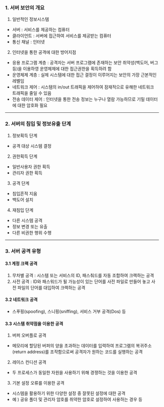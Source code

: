 ### 1. 서버 보안의 개요

1. 일반적인 정보시스템

- 서버 : 서비스를 제공하는 컴퓨터
- 클라이언트 : 서버에 접근하여 서비스를 제공받는 컴퓨터
- 통신 채널 : 인터넷

2. 인터넷을 통한 공격에 대한 방어지점

- 응용 프로그램 계층 : 공격자는 서버 프로그램에 존재하는 보안 취약성(백도어, 버그 등)을 이용하영 운영체제에 대한 접근권한을 획득하려 함
- 운영체제 계층 : 실제 시스템에 대한 접근 결정이 이루어지는 보안의 가장 근본적인 레벨임
- 네트워크 제어 : 시스템의 in/out 트래픽을 제어하여 잠재적으로 유해한 네트워크 트래픽을 줄일 수 있음
- 전송 데이터 제어 : 인터넷을 통한 전송 정보는 누구나 열람 가능하므로 기밀 데이터에 대한 암호화 필요

---

### 2. 서버의 침입 및 정보유출 단계

1. 정보획득 단계

- 공격 대상 시스템 결정

2. 권한획득 단계

- 일반사용자 권한 획득
- 관리자 권한 획득

3. 공격 단계

- 침입흔적 지움
- 백도어 설치

4. 재침입 단계

- 다른 시스템 공격
- 정보 변경 또는 유출
- 다른 비권한 행위 수행

---

### 3. 서버 공격 유형

#### 3.1 계정 크랙 공격

1. 무차별 공격 : 시스템 또는 서비스의 ID, 패스춰드를 자동 조합하여 크랙하는 공격
2. 사전 공격 : ID와 패스워드가 될 가능성이 있는 단어를 사전 파일로 만들어 놓고 사전 파일의 단어를 대입하여 크랙하는 공격

#### 3.2 네트워크 공격

- 스푸핑(spoofing), 스니핑(sniffing), 서비스 거부 공격(Dos) 등

#### 3.3 시스템 취약점을 이용한 공격

1. 버퍼 오버플로 공격

- 메모리에 할당된 버퍼의 양을 초과하는 데이터를 입력하여 프로그램의 복귀주소(return address)를 조작함으로써 공격자가 원하는 코드를 실행하는 공격

2. 레이스 컨디션 공격

- 두 프로세스가 동일한 자원을 사용하기 위해 경쟁하는 것을 이용한 공격

3. 기본 설정 오류를 이용한 공격

- 시스템을 활용하기 위한 다양한 설정 중 잘못된 설정에 대한 공격
- 예 ) 공유 폴더 및 관리자 암호를 취약한 암호로 설정하여 사용하는 경우 등
